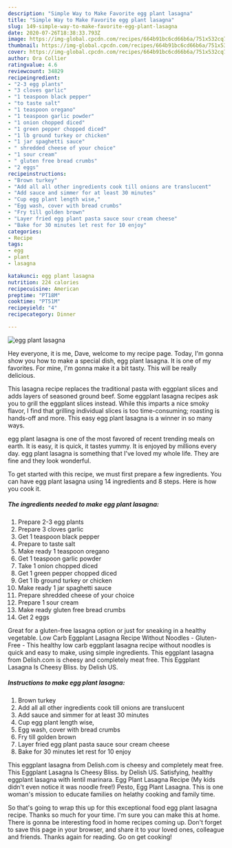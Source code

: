 ```yaml
---
description: "Simple Way to Make Favorite egg plant lasagna"
title: "Simple Way to Make Favorite egg plant lasagna"
slug: 149-simple-way-to-make-favorite-egg-plant-lasagna
date: 2020-07-26T18:38:33.793Z
image: https://img-global.cpcdn.com/recipes/664b91bc6cd66b6a/751x532cq70/egg-plant-lasagna-recipe-main-photo.jpg
thumbnail: https://img-global.cpcdn.com/recipes/664b91bc6cd66b6a/751x532cq70/egg-plant-lasagna-recipe-main-photo.jpg
cover: https://img-global.cpcdn.com/recipes/664b91bc6cd66b6a/751x532cq70/egg-plant-lasagna-recipe-main-photo.jpg
author: Ora Collier
ratingvalue: 4.6
reviewcount: 34829
recipeingredient:
- "2-3 egg plants"
- "3 cloves garlic"
- "1 teaspoon black pepper"
- "to taste salt"
- "1 teaspoon oregano"
- "1 teaspoon garlic powder"
- "1 onion chopped diced"
- "1 green pepper chopped diced"
- "1 lb ground turkey or chicken"
- "1 jar spaghetti sauce"
- " shredded cheese of your choice"
- "1 sour cream"
- " gluten free bread crumbs"
- "2 eggs"
recipeinstructions:
- "Brown turkey"
- "Add all all other ingredients cook till onions are translucent"
- "Add sauce and simmer for at least 30 minutes"
- "Cup egg plant length wise,"
- "Egg wash, cover with bread crumbs"
- "Fry till golden brown"
- "Layer fried egg plant pasta sauce sour cream cheese"
- "Bake for 30 minutes let rest for 10 enjoy"
categories:
- Recipe
tags:
- egg
- plant
- lasagna

katakunci: egg plant lasagna 
nutrition: 224 calories
recipecuisine: American
preptime: "PT18M"
cooktime: "PT51M"
recipeyield: "4"
recipecategory: Dinner

---
```



![egg plant lasagna](https://img-global.cpcdn.com/recipes/664b91bc6cd66b6a/751x532cq70/egg-plant-lasagna-recipe-main-photo.jpg)

Hey everyone, it is me, Dave, welcome to my recipe page. Today, I'm gonna show you how to make a special dish, egg plant lasagna. It is one of my favorites. For mine, I'm gonna make it a bit tasty. This will be really delicious.

This lasagna recipe replaces the traditional pasta with eggplant slices and adds layers of seasoned ground beef. Some eggplant lasagna recipes ask you to grill the eggplant slices instead. While this imparts a nice smoky flavor, I find that grilling individual slices is too time-consuming; roasting is hands-off and more. This easy egg plant lasagna is a winner in so many ways.

egg plant lasagna is one of the most favored of recent trending meals on earth. It is easy, it is quick, it tastes yummy. It is enjoyed by millions every day. egg plant lasagna is something that I've loved my whole life. They are fine and they look wonderful.


To get started with this recipe, we must first prepare a few ingredients. You can have egg plant lasagna using 14 ingredients and 8 steps. Here is how you cook it.

<!--inarticleads1-->

##### The ingredients needed to make egg plant lasagna:

1. Prepare 2-3 egg plants
1. Prepare 3 cloves garlic
1. Get 1 teaspoon black pepper
1. Prepare to taste salt
1. Make ready 1 teaspoon oregano
1. Get 1 teaspoon garlic powder
1. Take 1 onion chopped diced
1. Get 1 green pepper chopped diced
1. Get 1 lb ground turkey or chicken
1. Make ready 1 jar spaghetti sauce
1. Prepare  shredded cheese of your choice
1. Prepare 1 sour cream
1. Make ready  gluten free bread crumbs
1. Get 2 eggs


Great for a gluten-free lasagna option or just for sneaking in a healthy vegetable. Low Carb Eggplant Lasagna Recipe Without Noodles - Gluten-Free - This healthy low carb eggplant lasagna recipe without noodles is quick and easy to make, using simple ingredients. This eggplant lasagna from Delish.com is cheesy and completely meat free. This Eggplant Lasagna Is Cheesy Bliss. by Delish US. 

<!--inarticleads2-->

##### Instructions to make egg plant lasagna:

1. Brown turkey
1. Add all all other ingredients cook till onions are translucent
1. Add sauce and simmer for at least 30 minutes
1. Cup egg plant length wise,
1. Egg wash, cover with bread crumbs
1. Fry till golden brown
1. Layer fried egg plant pasta sauce sour cream cheese
1. Bake for 30 minutes let rest for 10 enjoy


This eggplant lasagna from Delish.com is cheesy and completely meat free. This Eggplant Lasagna Is Cheesy Bliss. by Delish US. Satisfying, healthy eggplant lasagna with lentil marinara. Egg Plant Lasagna Recipe (My kids didn&#39;t even notice it was noodle free!) Pesto, Egg Plant Lasagna. This is one woman&#39;s mission to educate families on helathy cooking and family time. 

So that's going to wrap this up for this exceptional food egg plant lasagna recipe. Thanks so much for your time. I'm sure you can make this at home. There is gonna be interesting food in home recipes coming up. Don't forget to save this page in your browser, and share it to your loved ones, colleague and friends. Thanks again for reading. Go on get cooking!
